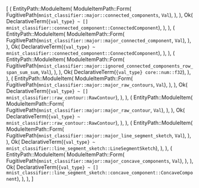 [
    (
        EntityPath::ModuleItem(
            ModuleItemPath::Form(
                FugitivePath(`mnist_classifier::major::connected_components`, `Val`),
            ),
        ),
        Ok(
            DeclarativeTerm(`{val_type} ~ [] mnist_classifier::connected_component::ConnectedComponent`),
        ),
    ),
    (
        EntityPath::ModuleItem(
            ModuleItemPath::Form(
                FugitivePath(`mnist_classifier::major::major_connected_component`, `Val`),
            ),
        ),
        Ok(
            DeclarativeTerm(`{val_type} ~ mnist_classifier::connected_component::ConnectedComponent`),
        ),
    ),
    (
        EntityPath::ModuleItem(
            ModuleItemPath::Form(
                FugitivePath(`mnist_classifier::major::ignored_connected_components_row_span_sum_sum`, `Val`),
            ),
        ),
        Ok(
            DeclarativeTerm(`{val_type} core::num::f32`),
        ),
    ),
    (
        EntityPath::ModuleItem(
            ModuleItemPath::Form(
                FugitivePath(`mnist_classifier::major::major_raw_contours`, `Val`),
            ),
        ),
        Ok(
            DeclarativeTerm(`{val_type} ~ [] mnist_classifier::raw_contour::RawContour`),
        ),
    ),
    (
        EntityPath::ModuleItem(
            ModuleItemPath::Form(
                FugitivePath(`mnist_classifier::major::major_raw_contour`, `Val`),
            ),
        ),
        Ok(
            DeclarativeTerm(`{val_type} ~ mnist_classifier::raw_contour::RawContour`),
        ),
    ),
    (
        EntityPath::ModuleItem(
            ModuleItemPath::Form(
                FugitivePath(`mnist_classifier::major::major_line_segment_sketch`, `Val`),
            ),
        ),
        Ok(
            DeclarativeTerm(`{val_type} ~ mnist_classifier::line_segment_sketch::LineSegmentSketch`),
        ),
    ),
    (
        EntityPath::ModuleItem(
            ModuleItemPath::Form(
                FugitivePath(`mnist_classifier::major::major_concave_components`, `Val`),
            ),
        ),
        Ok(
            DeclarativeTerm(`{val_type} ~ [] mnist_classifier::line_segment_sketch::concave_component::ConcaveComponent`),
        ),
    ),
]